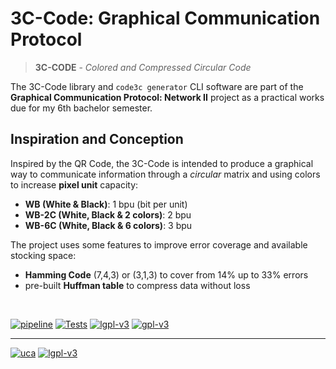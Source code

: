 # 3C-Code: Graphical Communication Protocol 
> **3C-CODE** - _Colored and Compressed Circular Code_

The 3C-Code library and `code3c generator` CLI software are part of the 
<b>Graphical Communication Protocol: Network II</b> project as a practical works 
due for my 6th bachelor semester.

## Inspiration and Conception

Inspired by the QR Code, the 3C-Code is intended to produce a graphical way to communicate
information through a <i>circular</i> matrix and using colors to increase <b>pixel unit</b> 
capacity:

<ul>
    <li><b>WB (White & Black)</b>: 1 bpu (bit per unit)</li>
    <li><b>WB-2C (White, Black & 2 colors)</b>: 2 bpu</li>
    <li><b>WB-6C (White, Black & 6 colors)</b>: 3 bpu</li>
</ul>

The project uses some features to improve error coverage and available stocking space:
<ul>
    <li><b>Hamming Code</b> (7,4,3) or (3,1,3) to cover from 14% up to 33% errors</li>
    <li>pre-built <b>Huffman table</b> to compress data without loss</li>
</ul>

<br/>

[![pipeline](https://gitlab.isima.fr/rinbaudelet/uca-l3_graphicalprot/badges/main/pipeline.svg)](https://gitlab.isima.fr/rinbaudelet/uca-l3_graphicalprot/-/pipelines?page=1&scope=all&ref=main)
[![Tests](https://gitlab.isima.fr/rinbaudelet/uca-l3_graphicalprot/-/badges/release.svg)](https://gitlab.isima.fr/rinbaudelet/uca-l3_graphicalprot/-/releases)
[![lgpl-v3](https://img.shields.io/github/license/madeshiro/3c-code?color=darkgreen&logo=license)](https://www.gnu.org/licenses/lgpl-3.0.html)
[![gpl-v3](https://img.shields.io/badge/license%20(CLI)-GPL--3.0-darkred)](https://www.gnu.org/licenses/gpl-3.0.html)

---
[![uca](https://www.uca.fr/uas/ksup/LOGO_CLAIR/UCA__Logo_head.png)](https://www.uca.fr)
[![lgpl-v3](https://www.gnu.org/graphics/lgplv3-with-text-154x68.png)](https://www.gnu.org/licenses/lgpl-3.0.html)